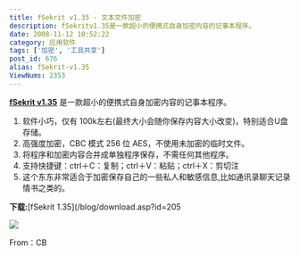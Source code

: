 ```yaml
---
title: fSekrit v1.35 - 文本文件加密
description: fSekritv1.35是一款超小的便携式自身加密内容的记事本程序。
date: 2008-11-12 10:52:22
category: 应用软件
tags: ['加密', '工具共享']
post_id: 676
alias: fSekrit-v1.35
ViewNums: 2353
---
```


**[fSekrit v1.35](/blog/fsekrit-v135)** 是一款超小的便携式自身加密内容的记事本程序。

1. 软件小巧，仅有 100k左右(最终大小会随你保存内容大小改变)，特别适合U盘存储。
2. 高强度加密，CBC 模式 256 位 AES，不使用未加密的临时文件。
3. 将程序和加密内容合并成单独程序保存，不需任何其他程序。
4. 支持快捷键：ctrl＋C：复制；ctrl＋V：粘贴；ctrl＋X：剪切注
5. 这个东东非常适合于加密保存自己的一些私人和敏感信息,比如通讯录聊天记录情书之类的。

**下载:**[fSekrit 1.35](/blog/download.asp?id=205

[![](http://www.cnbeta.com/upimg/081104/ugmbbc_190120.jpg)](/blog/fsekrit-v135)

From：CB

